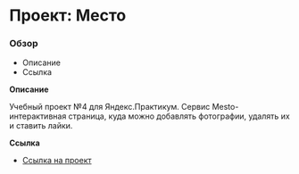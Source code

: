 # Проект: Место

### Обзор
* Описание
* Ссылка

**Описание**

Учебный проект №4 для Яндекс.Практикум.
Сервис Mesto-интерактивная страница, куда можно добавлять фотографии, удалять их и ставить лайки.

**Ссылка**

* [Ссылка на проект](https://aksenov-m.github.io/mesto/)
